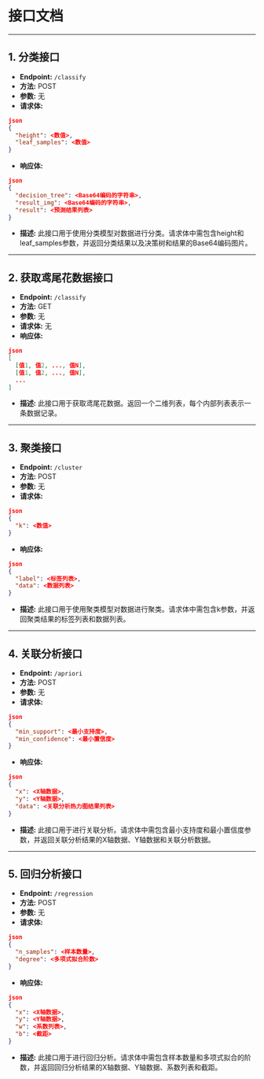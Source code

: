 # 接口文档

------

## **1. 分类接口**

- **Endpoint:** `/classify`
- **方法:** POST
- **参数:** 无
- **请求体:**

```json
json
{
  "height": <数值>,
  "leaf_samples": <数值>
}
```

- **响应体:**

```json
json
{
  "decision_tree": <Base64编码的字符串>,
  "result_img": <Base64编码的字符串>,
  "result": <预测结果列表>
}
```

- **描述:** 此接口用于使用分类模型对数据进行分类。请求体中需包含height和leaf_samples参数，并返回分类结果以及决策树和结果的Base64编码图片。

------

## **2. 获取鸢尾花数据接口**

- **Endpoint:** `/classify`
- **方法:** GET
- **参数:** 无
- **请求体:** 无
- **响应体:**

```json
json
[
  [值1, 值2, ..., 值N],
  [值1, 值2, ..., 值N],
  ...
]
```

- **描述:** 此接口用于获取鸢尾花数据。返回一个二维列表，每个内部列表表示一条数据记录。

------

## **3. 聚类接口**

- **Endpoint:** `/cluster`
- **方法:** POST
- **参数:** 无
- **请求体:**

```json
json
{
  "k": <数值>
}
```

- **响应体:**

```json
json
{
  "label": <标签列表>,
  "data": <数据列表>
}
```

- **描述:** 此接口用于使用聚类模型对数据进行聚类。请求体中需包含k参数，并返回聚类结果的标签列表和数据列表。

------

## **4. 关联分析接口**

- **Endpoint:** `/apriori`
- **方法:** POST
- **参数:** 无
- **请求体:**

```json
json
{
  "min_support": <最小支持度>,
  "min_confidence": <最小置信度>
}
```

- **响应体:**

```json
json
{
  "x": <X轴数据>,
  "y": <Y轴数据>,
  "data": <关联分析热力图结果列表>
}
```

- **描述:** 此接口用于进行关联分析。请求体中需包含最小支持度和最小置信度参数，并返回关联分析结果的X轴数据、Y轴数据和关联分析数据。

------

## **5. 回归分析接口**

- **Endpoint:** `/regression`
- **方法:** POST
- **参数:** 无
- **请求体:**

```json
json
{
  "n_samples": <样本数量>,
  "degree": <多项式拟合阶数>
}
```

- **响应体:**

```json
json
{
  "x": <X轴数据>,
  "y": <Y轴数据>,
  "w": <系数列表>,
  "b": <截距>
}
```

- **描述:** 此接口用于进行回归分析。请求体中需包含样本数量和多项式拟合的阶数，并返回回归分析结果的X轴数据、Y轴数据、系数列表和截距。